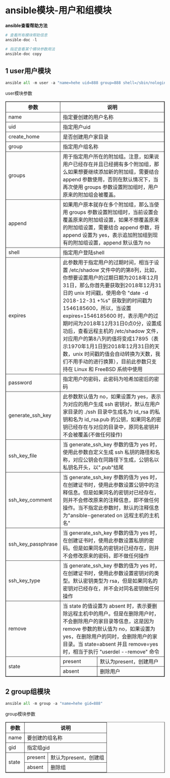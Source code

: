 # ansible模块-用户和组模块

**ansible查看帮助方法**

```python
# 查看所有模块帮助信息
ansible-doc -l   

# 指定查看某个模块参数用法
ansible-doc copy  
```



## 1 user用户模块

```python
ansible all -m user -a "name=hehe uid=888 group=888 shell=/sbin/nologin create_home=no"
```



user模块参数

<!DOCTYPE html>
<html>
<head>
 <title></title>
</head>
<body>
 <table border=1>
  <tr>
      <th>参数</th>
      <th colspan="2">说明</th>
  </tr >
  <tr >
      <td>name</td>
      <td colspan="2">指定要创建的用户名称</td>
  </tr>
  <tr >
      <td>uid</td>
      <td colspan="2">指定用户uid</td>
  </tr>
  <tr >
      <td>create_home</td>
      <td colspan="2">是否创建用户家目录</td>
  </tr> 
  <tr >
      <td>group</td>
      <td colspan="2">指定用户组名称</td>
  </tr> 
  <tr>
      <td>groups</td>
      <td colspan="2">用于指定用户所在的附加组。注意，如果说用户已经存在并且已经拥有多个附加组，那么如果想要继续添加新的附加组，需要结合 append 参数使用，否则在默认情况下，当再次使用 groups 参数设置附加组时，用户原来的附加组会被覆盖。</td>
  </tr>
  <tr >
      <td>append</td>
      <td colspan="2">如果用户原本就存在多个附加组，那么当使用 groups 参数设置附加组时，当前设置会覆盖原来的附加组设置，如果不想覆盖原来的附加组设置，需要结合 append 参数，将 append 设置为 yes，表示追加附加组到现有的附加组设置，append 默认值为 no</td>
  </tr> 
  <tr >
      <td>shell</td>
      <td colspan="2">指定用户登陆shell</td>
  </tr> 
  <tr >
      <td>expires</td>
      <td colspan="2">此参数用于指定用户的过期时间，相当于设置 /etc/shadow 文件中的的第8列，比如，你想要设置用户的过期日期为2018年12月31日，那么你首先要获取到2018年12月31日的 unix 时间戳，使用命令 "date -d 2018-12-31 +%s" 获取到的时间戳为1546185600，所以，当设置 expires=1546185600 时，表示用户的过期时间为2018年12月31日0点0分，设置成功后，查看远程主机的 /etc/shadow 文件，对应用户的第8八列的值将变成17895（表示1970年1月1日到2018年12月31日的天数，unix 时间戳的值会自动转换为天数，我们不用手动的进行换算），目前此参数只支持在 Linux 和 FreeBSD 系统中使用
      </td>
  </tr> 
  <tr >
      <td>password</td>
      <td colspan="2">指定用户的密码，此密码为哈希加密后的密码</td>
  </tr> 
  <tr >
      <td>generate_ssh_key</td>
      <td colspan="2">此参数默认值为 no，如果设置为 yes，表示为对应的用户生成 ssh 密钥对，默认在用户家目录的 ./ssh 目录中生成名为 id_rsa 的私钥和名为 id_rsa.pub 的公钥，如果同名的密钥已经存在与对应的目录中，原同名密钥并不会被覆盖(不做任何操作)</td>
  </tr> 
  <tr >
      <td>ssh_key_file</td>
      <td colspan="2">当 generate_ssh_key 参数的值为 yes 时，使用此参数自定义生成 ssh 私钥的路径和名称，对应公钥会在同路径下生成，公钥名以私钥名开头，以".pub"结尾</td>
  </tr> 
  <tr >
      <td>ssh_key_comment</td>
      <td colspan="2">当 generate_ssh_key 参数的值为 yes 时，在创建证书时，使用此参数设置公钥中的注释信息。但是如果同名的密钥对已经存在，则并不会修改原来的注释信息，即不做任何操作。当不指定此参数时，默认的注释信息为"ansible-generated on 远程主机的主机名"</td>
  </tr> 
  <tr >
      <td>ssh_key_passphrase</td>
      <td colspan="2">当 generate_ssh_key 参数的值为 yes 时，在创建证书时，使用此参数设置私钥的密码。但是如果同名的密钥对已经存在，则并不会修改原来的密码，即不做任何操作</td>
  </tr>  
  <tr >
      <td>ssh_key_type</td>
      <td colspan="2">当 generate_ssh_key 参数的值为 yes 时，在创建证书时，使用此参数设置密钥对的类型。默认密钥类型为 rsa，但是如果同名的密钥对已经存在，并不会对同名密钥做任何操作</td>
  </tr>  
   <tr >
      <td>remove</td>
      <td colspan="2">当 state 的值设置为 absent 时，表示要删除远程主机中的用户。但是在删除用户时，不会删除用户的家目录等信息，这是因为 remove 参数的默认值为 no，如果设置为yes，在删除用户的同时，会删除用户的家目录。当 state=absent 并且 remove=yes 时，相当于执行 "userdel --remove" 命令
      </td>
  </tr>   
   <tr>
      <td rowspan="7">state</td>
      <td>present</td>
      <td>默认为present，创建用户</td>
  </tr>
   <tr>
      <td>absent</td>
      <td>删除用户</td>
  </tr>
 </table>
</body>
<style type="text/css"> 
 table{
  border-collapse:collapse
 }
 tr,td{
  border:1px solid #333;
 }
</style>
</html>





## 2 group组模块

```python
ansible all -m group -a "name=hehe gid=888"
```



group模块参数

<!DOCTYPE html>
<html>
<head>
 <title></title>
</head>
<body>
 <table border=1>
  <tr>
      <th>参数</th>
      <th colspan="2">说明</th>
  </tr >
  <tr >
      <td>name</td>
      <td colspan="2">要创建的组名称</td>
  </tr>
  <tr >
      <td>gid</td>
      <td colspan="2">指定组gid</td>
  </tr>
   <tr>
      <td rowspan="7">state</td>
      <td>present</td>
      <td>默认为present，创建组</td>
  </tr>
   <tr>
      <td>absent</td>
      <td>删除组</td>
  </tr>
 </table>
</body>
<style type="text/css"> 
 table{
  border-collapse:collapse
 }
 tr,td{
  border:1px solid #333;
 }
</style>
</html>

